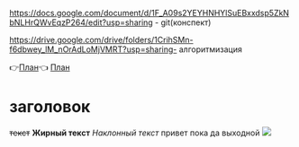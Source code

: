 https://docs.google.com/document/d/1F_A09s2YEYHNHYlSuEBxxdsp5ZkNbNLHrQWvEqzP264/edit?usp=sharing - git(конспект)

https://drive.google.com/drive/folders/1CrihSMn-f6dbwey_lM_nOrAdLoMjVMRT?usp=sharing- алгоритмизация

:point_right:[План](https://docs.google.com/document/d/1rGIDMlsAOvv-fz3RSrH94sTwf0PgxTdcN3rdHheJD-Y/edit?usp=sharing):point_left: 
[План]([https://elitro07.github.io/PredmetyLN/](https://docs.google.com/document/d/1rGIDMlsAOvv-fz3RSrH94sTwf0PgxTdcN3rdHheJD-Y/edit?usp=sharing))
# заголовок
~~текст~~
**Жирный текст**
_Наклонный текст_
привет пока
да
выходной
![](https://www.zastavki.com/pictures/1920x1200/2009/Nature_Sundown_River_at_sunset_HDR_017903_.jpg)
